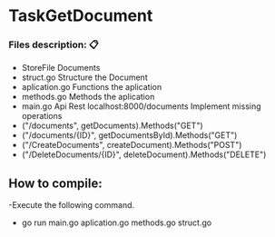 # TaskGetDocument
### Files description: 📋

* StoreFile	       Documents 
* struct.go	       Structure the Document
* aplication.go		 Functions the aplication 
* methods.go       Methods the aplication
* main.go          Api Rest localhost:8000/documents
Implement missing operations
* ("/documents", getDocuments).Methods("GET")
* ("/documents/{ID}", getDocumentsById).Methods("GET")
* ("/CreateDocuments", createDocument).Methods("POST")
* ("/DeleteDocuments/{ID}", deleteDocument).Methods("DELETE")

## How to compile:

-Execute the following command.
* go run main.go aplication.go methods.go struct.go
